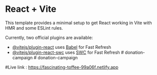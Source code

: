 # React + Vite

This template provides a minimal setup to get React working in Vite with HMR and some ESLint rules.

Currently, two official plugins are available:

- [@vitejs/plugin-react](https://github.com/vitejs/vite-plugin-react/blob/main/packages/plugin-react/README.md) uses [Babel](https://babeljs.io/) for Fast Refresh
- [@vitejs/plugin-react-swc](https://github.com/vitejs/vite-plugin-react-swc) uses [SWC](https://swc.rs/) for Fast Refresh
#   d o n a t i o n - c a m p a i g n 
 
 #   d o n a t i o n - c a m p a i g n 


#Live link : https://fascinating-toffee-99a06f.netlify.app
 
 
